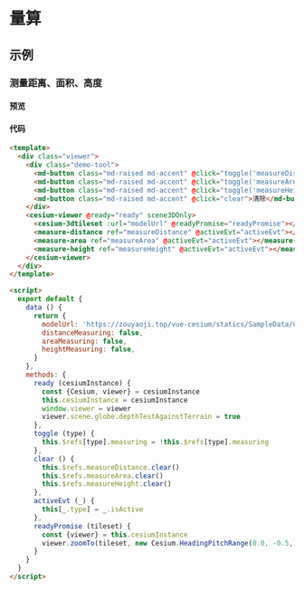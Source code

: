 # 量算

## 示例

### 测量距离、面积、高度

#### 预览

<doc-preview>
  <template>
    <div class="viewer">
      <div class="demo-tool">
        <md-button class="md-raised md-accent" @click="toggle('measureDistance')">{{ distanceMeasuring ? '停止' : '距离' }}</md-button>
        <md-button class="md-raised md-accent" @click="toggle('measureArea')">{{ areaMeasuring ? '停止' : '面积' }}</md-button>
        <md-button class="md-raised md-accent" @click="toggle('measureHeight')">{{ heightMeasuring ? '停止' : '高度' }}</md-button>
        <md-button class="md-raised md-accent" @click="clear">清除</md-button>
      </div>
      <cesium-viewer @ready="ready" scene3DOnly>
        <cesium-3dtileset :url="modelUrl" @readyPromise="readyPromise"></cesium-3dtileset>
        <measure-distance ref="measureDistance" @activeEvt="activeEvt"></measure-distance>
        <measure-area ref="measureArea" @activeEvt="activeEvt"></measure-area>
        <measure-height ref="measureHeight" @activeEvt="activeEvt"></measure-height>
      </cesium-viewer>
    </div>
  </template>

  <script>
    export default {
      data () {
        return {
          modelUrl: 'https://zouyaoji.top/vue-cesium/statics/SampleData/Cesium3DTiles/Tilesets/Tileset/tileset.json',
          distanceMeasuring: false,
          areaMeasuring: false,
          heightMeasuring: false,
        }
      },
      methods: {
        ready (cesiumInstance) {
          const {Cesium, viewer} = cesiumInstance
          this.cesiumInstance = cesiumInstance
          window.viewer = viewer
          viewer.scene.globe.depthTestAgainstTerrain = true
        },
        toggle (type) {
          // this.distanceMeasuring = !this.distanceMeasuring
          this.$refs[type].measuring = !this.$refs[type].measuring
        },
        clear () {
          this.$refs.measureDistance.clear()
          this.$refs.measureArea.clear()
          this.$refs.measureHeight.clear()
        },
        activeEvt (_) {
          this[_.type] = _.isActive
        },
        readyPromise (tileset) {
          const {viewer} = this.cesiumInstance
          viewer.zoomTo(tileset, new Cesium.HeadingPitchRange(0.0, -0.5, tileset.boundingSphere.radius * 2.0))
        }
      }
    }
  </script>
</doc-preview>

#### 代码

```html
<template>
  <div class="viewer">
    <div class="demo-tool">
      <md-button class="md-raised md-accent" @click="toggle('measureDistance')">{{ distanceMeasuring ? '停止' : '距离' }}</md-button>
      <md-button class="md-raised md-accent" @click="toggle('measureArea')">{{ areaMeasuring ? '停止' : '面积' }}</md-button>
      <md-button class="md-raised md-accent" @click="toggle('measureHeight')">{{ heightMeasuring ? '停止' : '高度' }}</md-button>
      <md-button class="md-raised md-accent" @click="clear">清除</md-button>
    </div>
    <cesium-viewer @ready="ready" scene3DOnly>
      <cesium-3dtileset :url="modelUrl" @readyPromise="readyPromise"></cesium-3dtileset>
      <measure-distance ref="measureDistance" @activeEvt="activeEvt"></measure-distance>
      <measure-area ref="measureArea" @activeEvt="activeEvt"></measure-area>
      <measure-height ref="measureHeight" @activeEvt="activeEvt"></measure-height>
    </cesium-viewer>
  </div>
</template>

<script>
  export default {
    data () {
      return {
        modelUrl: 'https://zouyaoji.top/vue-cesium/statics/SampleData/Cesium3DTiles/Tilesets/Tileset/tileset.json',
        distanceMeasuring: false,
        areaMeasuring: false,
        heightMeasuring: false,
      }
    },
    methods: {
      ready (cesiumInstance) {
        const {Cesium, viewer} = cesiumInstance
        this.cesiumInstance = cesiumInstance
        window.viewer = viewer
        viewer.scene.globe.depthTestAgainstTerrain = true
      },
      toggle (type) {
        this.$refs[type].measuring = !this.$refs[type].measuring
      },
      clear () {
        this.$refs.measureDistance.clear()
        this.$refs.measureArea.clear()
        this.$refs.measureHeight.clear()
      },
      activeEvt (_) {
        this[_.type] = _.isActive
      },
      readyPromise (tileset) {
        const {viewer} = this.cesiumInstance
        viewer.zoomTo(tileset, new Cesium.HeadingPitchRange(0.0, -0.5, tileset.boundingSphere.radius * 2.0))
      }
    }
  }
</script>
```
